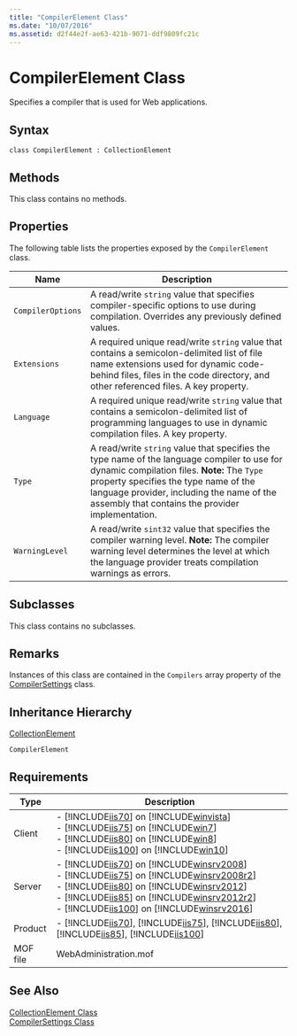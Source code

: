 ```yaml
---
title: "CompilerElement Class"
ms.date: "10/07/2016"
ms.assetid: d2f44e2f-ae63-421b-9071-ddf9809fc21c
---
```

# CompilerElement Class
Specifies a compiler that is used for Web applications.  
  
## Syntax  
  
```vbs  
class CompilerElement : CollectionElement  
```  
  
## Methods  
 This class contains no methods.  
  
## Properties  
 The following table lists the properties exposed by the `CompilerElement` class.  
  
|Name|Description|  
|----------|-----------------|  
|`CompilerOptions`|A read/write `string` value that specifies compiler-specific options to use during compilation. Overrides any previously defined values.|  
|`Extensions`|A required unique read/write `string` value that contains a semicolon-delimited list of file name extensions used for dynamic code-behind files, files in the code directory, and other referenced files. A key property.|  
|`Language`|A required unique read/write `string` value that contains a semicolon-delimited list of programming languages to use in dynamic compilation files. A key property.|  
|`Type`|A read/write `string` value that specifies the type name of the language compiler to use for dynamic compilation files. **Note:**  The `Type` property specifies the type name of the language provider, including the name of the assembly that contains the provider implementation.|  
|`WarningLevel`|A read/write `sint32` value that specifies the compiler warning level. **Note:**  The compiler warning level determines the level at which the language provider treats compilation warnings as errors.|  
  
## Subclasses  
 This class contains no subclasses.  
  
## Remarks  
 Instances of this class are contained in the `Compilers` array property of the [CompilerSettings](../wmi-provider/compilersettings-class.md) class.  
  
## Inheritance Hierarchy  
 [CollectionElement](../wmi-provider/collectionelement-class.md)  
  
 `CompilerElement`  
  
## Requirements  
  
|Type|Description|  
|----------|-----------------|  
|Client|-   [!INCLUDE[iis70](../wmi-provider/includes/iis70-md.md)] on [!INCLUDE[winvista](../wmi-provider/includes/winvista-md.md)]<br />-   [!INCLUDE[iis75](../wmi-provider/includes/iis75-md.md)] on [!INCLUDE[win7](../wmi-provider/includes/win7-md.md)]<br />-   [!INCLUDE[iis80](../wmi-provider/includes/iis80-md.md)] on [!INCLUDE[win8](../wmi-provider/includes/win8-md.md)]<br />-   [!INCLUDE[iis100](../wmi-provider/includes/iis100-md.md)] on [!INCLUDE[win10](../wmi-provider/includes/win10-md.md)]|  
|Server|-   [!INCLUDE[iis70](../wmi-provider/includes/iis70-md.md)] on [!INCLUDE[winsrv2008](../wmi-provider/includes/winsrv2008-md.md)]<br />-   [!INCLUDE[iis75](../wmi-provider/includes/iis75-md.md)] on [!INCLUDE[winsrv2008r2](../wmi-provider/includes/winsrv2008r2-md.md)]<br />-   [!INCLUDE[iis80](../wmi-provider/includes/iis80-md.md)] on [!INCLUDE[winsrv2012](../wmi-provider/includes/winsrv2012-md.md)]<br />-   [!INCLUDE[iis85](../wmi-provider/includes/iis85-md.md)] on [!INCLUDE[winsrv2012r2](../wmi-provider/includes/winsrv2012r2-md.md)]<br />-   [!INCLUDE[iis100](../wmi-provider/includes/iis100-md.md)] on [!INCLUDE[winsrv2016](../wmi-provider/includes/winsrv2016-md.md)]|  
|Product|-   [!INCLUDE[iis70](../wmi-provider/includes/iis70-md.md)], [!INCLUDE[iis75](../wmi-provider/includes/iis75-md.md)], [!INCLUDE[iis80](../wmi-provider/includes/iis80-md.md)], [!INCLUDE[iis85](../wmi-provider/includes/iis85-md.md)], [!INCLUDE[iis100](../wmi-provider/includes/iis100-md.md)]|  
|MOF file|WebAdministration.mof|  
  
## See Also  
 [CollectionElement Class](../wmi-provider/collectionelement-class.md)   
 [CompilerSettings Class](../wmi-provider/compilersettings-class.md)
